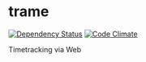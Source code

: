 trame
=============

[![Dependency Status](https://gemnasium.com/prellele/trame.png)](https://gemnasium.com/prellele/trame)
[![Code Climate](https://codeclimate.com/github/prellele/trame.png)](https://codeclimate.com/github/prellele/trame)

Timetracking via Web
